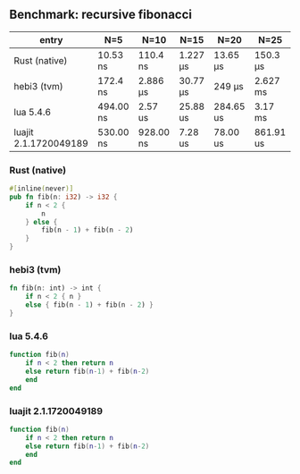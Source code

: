 ## Benchmark: recursive fibonacci

| entry                 | N=5       | N=10      | N=15     | N=20      | N=25      |
| --------------------- | --------- | --------- | -------- | --------- | --------- |
| Rust (native)         | 10.53 ns  | 110.4 ns  | 1.227 µs | 13.65 µs  | 150.3 µs  |
| hebi3 (tvm)           | 172.4 ns  | 2.886 µs  | 30.77 µs | 249 µs    | 2.627 ms  |
| lua 5.4.6             | 494.00 ns | 2.57 us   | 25.88 us | 284.65 us | 3.17 ms   |
| luajit 2.1.1720049189 | 530.00 ns | 928.00 ns | 7.28 us  | 78.00 us  | 861.91 us |

### Rust (native)
```rust
#[inline(never)]
pub fn fib(n: i32) -> i32 {
    if n < 2 {
        n
    } else {
        fib(n - 1) + fib(n - 2)
    }
}
```

### hebi3 (tvm)
```rust
fn fib(n: int) -> int {
    if n < 2 { n }
    else { fib(n - 1) + fib(n - 2) }
}
```

### lua 5.4.6
```lua
function fib(n)
    if n < 2 then return n
    else return fib(n-1) + fib(n-2)
    end
end
```

### luajit 2.1.1720049189
```lua
function fib(n)
    if n < 2 then return n
    else return fib(n-1) + fib(n-2)
    end
end
```

